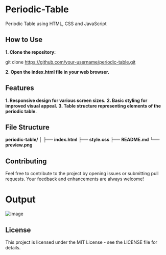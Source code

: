 # Periodic-Table

Periodic Table using HTML, CSS and JavaScript

## How to Use

**1. Clone the repository:**

   git clone https://github.com/your-username/periodic-table.git

**2. Open the index.html file in your web browser.**

## Features

**1. Responsive design for various screen sizes.**
**2. Basic styling for improved visual appeal.**
**3. Table structure representing elements of the periodic table.**

## File Structure

**periodic-table/**
│
├── **index.html**
├── **style.css**
├── **README.md**
└── **preview.png**

## Contributing

Feel free to contribute to the project by opening issues or submitting pull requests. Your feedback and enhancements are always welcome!

# Output

![image](https://github.com/Janashree2004/Periodic-Table/assets/142415775/f13dcfc4-812b-4bf1-96c5-fa61ba84b7e7)

## License

This project is licensed under the MIT License - see the LICENSE file for details.


